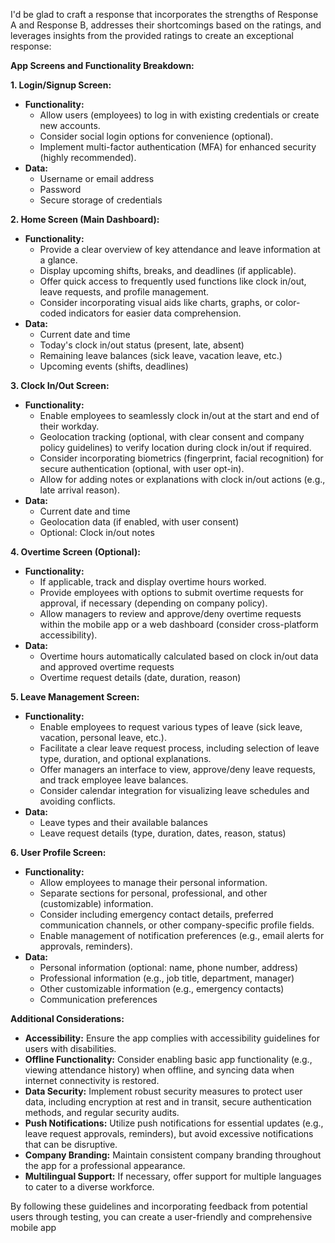 I'd be glad to craft a response that incorporates the strengths of Response A and Response B, addresses their shortcomings based on the ratings, and leverages insights from the provided ratings to create an exceptional response:

**App Screens and Functionality Breakdown:**

**1. Login/Signup Screen:**

- **Functionality:**
    - Allow users (employees) to log in with existing credentials or create new accounts.
    - Consider social login options for convenience (optional).
    - Implement multi-factor authentication (MFA) for enhanced security (highly recommended).
- **Data:**
    - Username or email address
    - Password
    - Secure storage of credentials

**2. Home Screen (Main Dashboard):**

- **Functionality:**
    - Provide a clear overview of key attendance and leave information at a glance.
    - Display upcoming shifts, breaks, and deadlines (if applicable).
    - Offer quick access to frequently used functions like clock in/out, leave requests, and profile management.
    - Consider incorporating visual aids like charts, graphs, or color-coded indicators for easier data comprehension.
- **Data:**
    - Current date and time
    - Today's clock in/out status (present, late, absent)
    - Remaining leave balances (sick leave, vacation leave, etc.)
    - Upcoming events (shifts, deadlines)

**3. Clock In/Out Screen:**

- **Functionality:**
    - Enable employees to seamlessly clock in/out at the start and end of their workday.
    - Geolocation tracking (optional, with clear consent and company policy guidelines) to verify location during clock in/out if required.
    - Consider incorporating biometrics (fingerprint, facial recognition) for secure authentication (optional, with user opt-in).
    - Allow for adding notes or explanations with clock in/out actions (e.g., late arrival reason).
- **Data:**
    - Current date and time
    - Geolocation data (if enabled, with user consent)
    - Optional: Clock in/out notes

**4. Overtime Screen (Optional):**

- **Functionality:**
    - If applicable, track and display overtime hours worked.
    - Provide employees with options to submit overtime requests for approval, if necessary (depending on company policy).
    - Allow managers to review and approve/deny overtime requests within the mobile app or a web dashboard (consider cross-platform accessibility).
- **Data:**
    - Overtime hours automatically calculated based on clock in/out data and approved overtime requests
    - Overtime request details (date, duration, reason)

**5. Leave Management Screen:**

- **Functionality:**
    - Enable employees to request various types of leave (sick leave, vacation, personal leave, etc.).
    - Facilitate a clear leave request process, including selection of leave type, duration, and optional explanations.
    - Offer managers an interface to view, approve/deny leave requests, and track employee leave balances.
    - Consider calendar integration for visualizing leave schedules and avoiding conflicts.
- **Data:**
    - Leave types and their available balances
    - Leave request details (type, duration, dates, reason, status)

**6. User Profile Screen:**

- **Functionality:**
    - Allow employees to manage their personal information.
    - Separate sections for personal, professional, and other (customizable) information.
    - Consider including emergency contact details, preferred communication channels, or other company-specific profile fields.
    - Enable management of notification preferences (e.g., email alerts for approvals, reminders).
- **Data:**
    - Personal information (optional: name, phone number, address)
    - Professional information (e.g., job title, department, manager)
    - Other customizable information (e.g., emergency contacts)
    - Communication preferences

**Additional Considerations:**

- **Accessibility:** Ensure the app complies with accessibility guidelines for users with disabilities.
- **Offline Functionality:** Consider enabling basic app functionality (e.g., viewing attendance history) when offline, and syncing data when internet connectivity is restored.
- **Data Security:** Implement robust security measures to protect user data, including encryption at rest and in transit, secure authentication methods, and regular security audits.
- **Push Notifications:** Utilize push notifications for essential updates (e.g., leave request approvals, reminders), but avoid excessive notifications that can be disruptive.
- **Company Branding:** Maintain consistent company branding throughout the app for a professional appearance.
- **Multilingual Support:** If necessary, offer support for multiple languages to cater to a diverse workforce.

By following these guidelines and incorporating feedback from potential users through testing, you can create a user-friendly and comprehensive mobile app